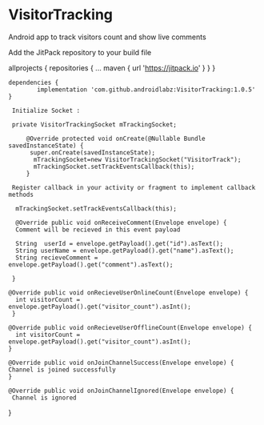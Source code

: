 # VisitorTracking
Android app to track visitors count and show live comments

Add the JitPack repository to your build file

allprojects {
		repositories {
			...
			maven { url 'https://jitpack.io' }
		}
	}
	
	dependencies {
	        implementation 'com.github.androidlabz:VisitorTracking:1.0.5'
	}
	
	 Initialize Socket :
	
	 private VisitorTrackingSocket mTrackingSocket;

         @Override protected void onCreate(@Nullable Bundle savedInstanceState) {
          super.onCreate(savedInstanceState);
           mTrackingSocket=new VisitorTrackingSocket("VisitorTrack");
           mTrackingSocket.setTrackEventsCallback(this);
         }
	 
	 Register callback in your activity or fragment to implement callback methods
	 
	  mTrackingSocket.setTrackEventsCallback(this);
	  
	  @Override public void onReceiveComment(Envelope envelope) {
      Comment will be recieved in this event payload
      
      String  userId = envelope.getPayload().get("id").asText();
      String userName = envelope.getPayload().get("name").asText();
      String recieveComment = envelope.getPayload().get("comment").asText();
   
     }

    @Override public void onRecieveUserOnlineCount(Envelope envelope) {
      int visitorCount = envelope.getPayload().get("visitor_count").asInt();
     }

    @Override public void onRecieveUserOfflineCount(Envelope envelope) {
      int visitorCount = envelope.getPayload().get("visitor_count").asInt();
    }

    @Override public void onJoinChannelSuccess(Envelope envelope) {
    Channel is joined successfully
    }

    @Override public void onJoinChannelIgnored(Envelope envelope) {
     Channel is ignored 
   }
	  
	  
	     
	     
